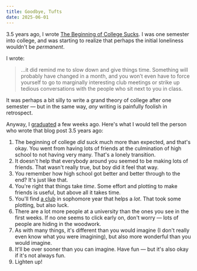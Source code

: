 ```yaml
---
title: Goodbye, Tufts
date: 2025-06-01
---
```


3.5 years ago, I wrote [The Beginning of College Sucks](/o-week). I was one semester into college, and was starting to realize that perhaps the initial loneliness wouldn't be *permanent*.

I wrote:

> ...it did remind me to slow down and give things time. Something will probably have changed in a month, and you won’t even have to force yourself to go to marginally interesting club meetings or strike up tedious conversations with the people who sit next to you in class.

It was perhaps a bit silly to write a grand theory of college after one semester — but in the same way, *any* writing is painfully foolish in retrospect.

Anyway, I [graduated](/graduation-morning) a few weeks ago. Here's what I would tell the person who wrote that blog post 3.5 years ago:

1. The beginning of college *did* suck much more than expected, and that's okay. You went from having lots of friends at the culmination of high school to not having very many. That's a lonely transition.
2. It doesn't help that everybody around you seemed to be making lots of friends. That wasn't really true, but boy did it feel that way.
3. You remember how high school got better and better through to the end? It's just like that.
4. You're right that things take *time*. Some effort and plotting to make friends is useful, but above all it takes time.
5. You'll find [a club](/jumbocode) in sophomore year that helps a *lot*. That took some plotting, but also luck.
6. There are a lot more people at a university than the ones you see in the first weeks. If no one seems to click early on, don't worry — lots of people are hiding in the woodwork.
7. As with many things, it's different than you would imagine (I don't really even know what you were imagining), but also more wonderful than you would imagine.
8. It'll be over sooner than you can imagine. Have fun — but it's also okay if it's not always fun.
9. Lighten up!

